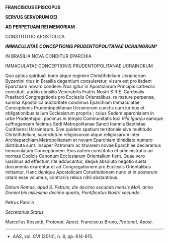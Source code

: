 **FRANCISCUS EPISCOPUS**

**SERVUS SERVORUM DEI**

**AD PERPETUAM REI MEMORIAM**

CONSTITUTIO APOSTOLICA

***IMMACULATAE CONCEPTIONIS PRUDENTOPOLITANAE UCRAINORUM****

IN BRASILIA NOVA CONDITUR EPARCHIA

IMMACULATAE CONCEPTIONIS PRUDENTOPOLITANAE UCRAINORUM

Quo aptius spirituali bono atque regimini Christifidelium Ucrainorum Byzantini ritus in Brasilia degentium consuleretur, visum est pro iisdem Eparchiam novam condere. Nos igitur in Apostolorum Principis cathedra constituti, audito consilio Venerabilis Fratris Nostri S.R.E. Cardinalis Praefecti Congregationis pro Ecclesiis Orientalibus, re mature perpensa, summa Apostolica auctoritate condimus Eparchiam Immaculatae Conceptionis Prudentopolitanae Ucrainorum cunctis cum iuribus et obligationibus talium Ecclesiarum propriis ; cuius Sedem eparchialem in urbe Prudentopoli ponimus in templo Communitatis loci *Vila Iguaçu* eamque suffraganeam facimus Sedi Metropolitanae Sancti Ioannis Baptistae Curitibensi Ucrainorum. Sive quidem spatium territoriale sive multitudo Christifidelium, sacerdotum religiosorum atque religiosarum inter Archieparchiam Metropolitanam et novam Eparchiam dimidiato numero distributa sunt. Insuper Patronam ac titularem novae Eparchiae declaramus Immaculatam Conceptionem. Eius autem constitutio et administratio ad normas Codicis Canonum Ecclesiarum Orientalium fient. Quae vero iussimus ad effectum rite adducantur, deque absoluto negotio sueta documenta exarentur et ad Congregationem pro Ecclesiis Orientalibus mittantur. Hanc denique Apostolicam Constitutionem nunc et in posterum ratam esse volumus, contrariis rebus nihil obstantibus.

*Datum Romae, apud S. Petrum, die decimo secundo mensis Maii, anno Domini bis millesimo decimo quarto, Pontificatus Nostri secundo*.

Petrus Parolin

*Secretarius Status*

Marcellus Rossetti, *Protonot. Apost.* Franciscus Bruno, *Protonot. Apost.*

* * *

* *AAS*, vol. CVI (2014), n. 8, pp. 614-615.
